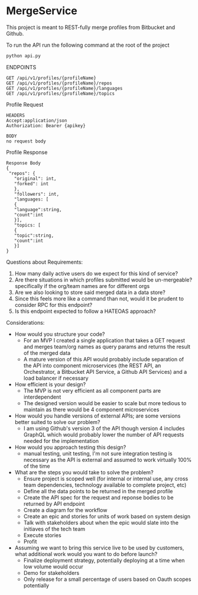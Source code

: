 # MergeService

This project is meant to REST-fully merge profiles from Bitbucket and Github.

To run the API run the following command at the root of the project
```bash
python api.py
```

ENDPOINTS
```
GET /api/v1/profiles/{profileName}
GET /api/v1/profiles/{profileName}/repos
GET /api/v1/profiles/{profileName}/languages
GET /api/v1/profiles/{profileName}/topics
```

Profile Request
```
HEADERS
Accept:application/json
Authorization: Bearer {apikey}

BODY
no request body
```

Profile Response
```
Response Body
{
 "repos": {
   "original": int,
   "forked": int
   },
   "followers": int,
   "languages: [
   {
   "language":string,
   "count":int
   }],
   "topics: [
   {
   "topic":string,
   "count":int
   }]
}
```

Questions about Requirements:
1) How many daily active users do we expect for this kind of service?
2) Are there situations in which profiles submitted would be un-mergeable? specifically if the org/team names are for different orgs
3) Are we also looking to store said merged data in a data store?
4) Since this feels more like a command than not, would it be prudent to consider RPC for this endpoint?
5) Is this endpoint expected to follow a HATEOAS approach?

Considerations:
* How would you structure your code?
  * For an MVP I created a single application that takes a GET request and merges team/org names as query params and returns the result of the merged data
  * A mature version of this API would probably include separation of the API into component microservices (the REST API, an Orchestrator, a Bitbucket API Service, a Github API Services) and a load balancer if necessary 
* How efficient is your design?
  * The MVP is not very efficient as all component parts are interdependent
  * The designed version would be easier to scale but more tedious to maintain as there would be 4 component microservices
* How would you handle versions of external APIs; are some versions better suited to solve our problem?
  * I am using Github's version 3 of the API though version 4 includes GraphQL which would probably lower the number of API requests needed for the implementation
* How would you approach testing this design?
  * manual testing, unit testing, I'm not sure integration testing is necessary as the API is external and assumed to work virtually 100% of the time
* What are the steps you would take to solve the problem?
  * Ensure project is scoped well (for internal or internal use, any cross team dependencies, technology available to complete project, etc)
  * Define all the data points to be returned in the merged profile
  * Create the API spec for the request and reponse bodies to be returned by API endpoint
  * Create a diagram for the workflow
  * Create an epic and stories for units of work based on system design
  * Talk with stakeholders about when the epic would slate into the initiaves of the tech team
  * Execute stories
  * Profit
* Assuming we want to bring this service live to be used by customers, what additional work would you want to do before launch? 
  *  Finalize deployment strategy, potentially deploying at a time when low volume would occur
  *  Demo for stakeholders
  *  Only release for a small percentage of users based on Oauth scopes potentially
